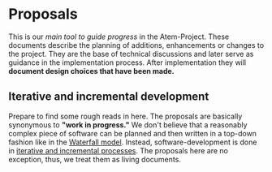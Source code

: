 # Proposals

This is our *main tool to guide progress* in the Atem-Project. These documents
describe the planning of additions, enhancements or changes to the project.
They are the base of technical discussions and later serve as guidance in the
implementation process. After implementation they will **document design choices
that have been made.**

## Iterative and incremental development

Prepare to find some rough reads in here. The proposals are basically synonymous
to **"work in progress."** We don't believe that a reasonably complex piece of
software can be planned and then written in a top-down fashion like in the
[Waterfall model](https://en.wikipedia.org/wiki/Waterfall_model). Instead,
software-development is done in [iterative and incremental processes](https://en.wikipedia.org/wiki/Iterative_and_incremental_development).
The proposals here are no exception, thus, we treat them as living documents.

